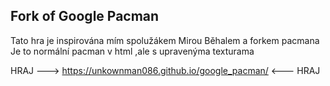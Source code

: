 Fork of Google Pacman
-------------

Tato hra je inspirována mím spolužákem Mirou Běhalem a forkem pacmana
Je to normální pacman v html ,ale s upravenýma texturama

HRAJ ---> https://unkownman086.github.io/google_pacman/ <--- HRAJ

